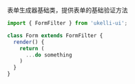 表单生成器基础类，提供表单的基础验证方法

```jsx static
import { FormFilter } from 'ukelli-ui';

class Form extends FormFilter {
  render() {
    return (
      ...do something
    )
  }
}
```